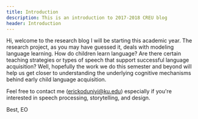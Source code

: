 ```yaml
---
title: Introduction
description: This is an introduction to 2017-2018 CREU blog
header: Introduction
---
```



Hi, welcome to the research blog I will be starting this academic year. The research project, as you may have guessed it, deals with modeling language learning. How do children learn language? Are there certain teaching strategies or types of speech that support successful language acquisition? Well, hopefully the work we do this semester and beyond will help us get closer to understanding the underlying cognitive mechanisms behind early child language acquisition.

Feel free to contact me (erickoduniyi@ku.edu) especially if you're interested in speech processing, storytelling, and design.

Best,
EO
